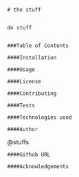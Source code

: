 
    # the stuff 


    do stuff

    
    ###Table of Contents

    ####Installation

    ####Usage

    ####License

    ####Contributing

    ####Tests

    ####Technologies used

    ####Author
 @stuffs

    ####Github URL 

    ####Acknowledgements

    